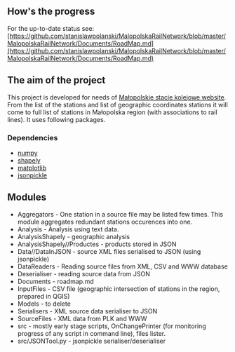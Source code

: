 ﻿## How's the progress
 For the up-to-date status see: [https://github.com/stanislawpolanski/MalopolskaRailNetwork/blob/master/MalopolskaRailNetwork/Documents/RoadMap.md](https://github.com/stanislawpolanski/MalopolskaRailNetwork/blob/master/MalopolskaRailNetwork/Documents/RoadMap.md)
 ## The aim of the project
This project is developed for needs of [Małopolskie stacje kolejowe website](http://stacje.cba.pl/). From the list of the stations and list of geographic coordinates stations it will come to full list of stations in Małopolska region (with associations to rail lines). It uses following packages.
### Dependencies
+ [numpy](http://www.numpy.org/)
+ [shapely](https://pypi.org/project/Shapely/)
+ [matplotlib](https://matplotlib.org/index.html)
+ [jsonpickle](https://jsonpickle.github.io/)
## Modules
+ Aggregators - One station in a source file may be listed few times. This module aggregates redundant stations occurences into one.
+ Analysis - Analysis using text data.
+ AnalysisShapely - geographic analysis
+ AnalysisShapely//Productes - products stored in JSON
+ Data//DataInJSON - source XML files serialised to JSON (using jsonpickle)
+ DataReaders - Reading source files from XML, CSV  and WWW database
+ Deserialiser - reading source data from JSON
+ Documents - roadmap.md
+ InputFiles - CSV file (geographic intersection of stations in the region, prepared in QGIS)
+ Models - to delete
+ Serialisers - XML source data serialiser to JSON
+ SourceFiles - XML data from PLK and WWW
+ src - mostly early stage scripts, OnChangePrinter (for monitoring progress of any script in command line), files lister.
+ src/JSONTool.py - jsonpickle serialiser/deserialiser
